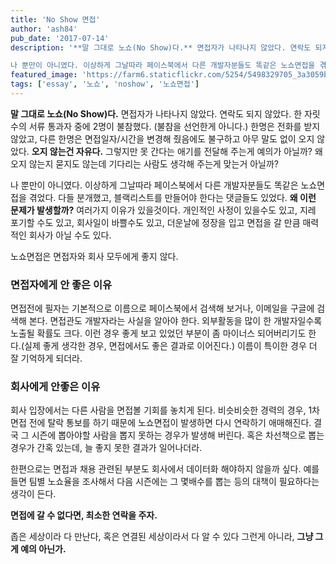 ```yaml
---
title: 'No Show 면접'
author: 'ash84'
pub_date: '2017-07-14'
description: '**말 그대로 노쇼(No Show)다.** 면접자가 나타나지 않았다. 연락도 되지 않았다. 한 자릿수의 서류 통과자 중에 2명이 불참했다. (불참을 선언한게 아니다.) 한명은 전화를 받지 않았고, 다른 한명은 면접일자/시간을 변경해 줬음에도 불구하고 아무 말도 없이 오지 않았다. **오지 않는건 자유다.** 그렇지만 못 간다는 애기를 전달해 주는게 예의가 아닐까? 왜 오지 않는지 묻지도 않는데 기다리는 사람도 생각해 주는게 맞는거 아닐까? 

나 뿐만이 아니였다. 이상하게 그날따라 페이스북에서 다른 개발자분들도 똑같은 노쇼면접을 겪'
featured_image: 'https://farm6.staticflickr.com/5254/5498329705_3a3059b478_b.jpg'
tags: ['essay', '노쇼', 'noshow', '노쇼면접']
---
```


**말 그대로 노쇼(No Show)다.** 면접자가 나타나지 않았다. 연락도 되지 않았다. 한 자릿수의 서류 통과자 중에 2명이 불참했다. (불참을 선언한게 아니다.) 한명은 전화를 받지 않았고, 다른 한명은 면접일자/시간을 변경해 줬음에도 불구하고 아무 말도 없이 오지 않았다. **오지 않는건 자유다.** 그렇지만 못 간다는 애기를 전달해 주는게 예의가 아닐까? 왜 오지 않는지 묻지도 않는데 기다리는 사람도 생각해 주는게 맞는거 아닐까? 

나 뿐만이 아니였다. 이상하게 그날따라 페이스북에서 다른 개발자분들도 똑같은 노쇼면접을 겪었다. 다들 분개했고, 블랙리스트를 만들어야 한다는 댓글들도 있었다. **왜 이런 문제가 발생할까?** 여러가지 이유가 있을것이다. 개인적인 사정이 있을수도 있고, 지레 포기할 수도 있고, 회사일이 바쁠수도 있고, 더운날에 정장을 입고 면접을 갈 만큼 매력적인 회사가 아닐 수도 있다. 

노쇼면접은 면접자와 회사 모두에게 좋지 않다. 

### 면접자에게 안 좋은 이유 

면접전에 필자는 기본적으로 이름으로 페이스북에서 검색해 보거나, 이메일을 구글에 검색해 본다. 면접관도 개발자라는 사실을 알아야 한다. 외부활동을 많이 한 개발자일수록 노출될 확률도 크다. 이런 경우 좋게 보고 있었던 부분이 좀 마이너스 되어버리기도 한다.(실제 좋게 생각한 경우, 면접에서도 좋은 결과로 이어진다.) 이름이 특이한 경우 더 잘 기억하게 되더라. 

### 회사에게 안좋은 이유 

회사 입장에서는 다른 사람을 면접볼 기회를 놓치게 된다. 비슷비슷한 경력의 경우, 1차 면접 전에 탈락 통보를 하기 때문에 노쇼면접이 발생하면 다시 연락하기 애매해진다. 결국 그 시즌에 뽑아야할 사람을 뽑지 못하는 경우가 발생해 버린다. 혹은 차선책으로 뽑는 경우가 간혹 있는데, 늘 좋지 못한 결과가 일어나더라. 


한편으로는 면접과 채용 관련된 부분도 회사에서 데이터화 해야하지 않을까 싶다. 예를 들면 팀별 노쇼율을 조사해서 다음 시즌에는 그 몇배수를 뽑는 등의 대책이 필요하다는 생각이 든다. 

**면접에 갈 수 없다면, 최소한 연락을 주자.**
 
좁은 세상이라 다 만난다, 혹은 연결된 세상이라서 
다 알 수 있다 그런게 아니라, **그냥 그게 예의 아닌가.** 





